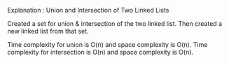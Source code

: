 Explanation : Union and Intersection of Two Linked Lists

Created a set for union & intersection of the two linked list. Then created a new linked list from that set.

Time complexity for union is O(n) and space complexity is O(n).
Time complexity for intersection is O(n) and space complexity is O(n).